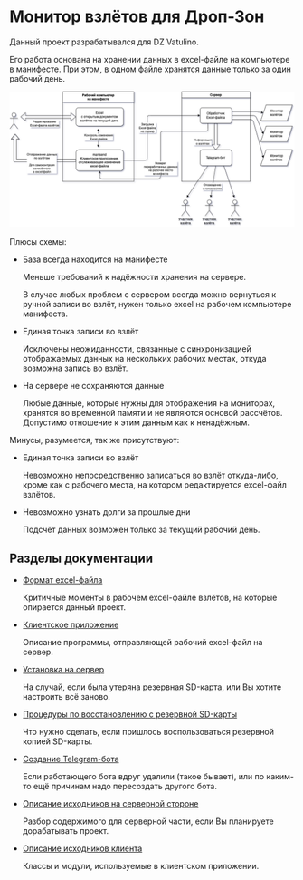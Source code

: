 # Монитор взлётов для Дроп-Зон

Данный проект разрабатывался для DZ Vatulino.

Его работа основана на хранении данных в excel-файле на компьютере в манифесте. При этом, в одном файле хранятся данные только за один рабочий день.

![](doc/projscheme.png)

Плюсы схемы:

* База всегда находится на манифесте

    Меньше требований к надёжности хранения на сервере.
    
    В случае любых проблем с сервером всегда можно вернуться к ручной записи во взлёт,
    нужен только excel на рабочем компьютере манифеста.

* Единая точка записи во взлёт

    Исключены неожиданности, связанные с синхронизацией отображаемых данных
    на нескольких рабочих местах, откуда возможна запись во взлёт.

* На сервере не сохраняются данные

    Любые данные, которые нужны для отображения на мониторах, хранятся во временной памяти
    и не являются основой рассчётов. Допустимо отношение к этим данным как к ненадёжным.

Минусы, разумеется, так же присутствуют:

* Единая точка записи во взлёт

    Невозможно непосредственно записаться во взлёт откуда-либо, кроме как с рабочего места,
    на котором редактируется excel-файл взлётов.

* Невозможно узнать долги за прошлые дни

    Подсчёт данных возможен только за текущий рабочий день.

## Разделы документации

* [Формат excel-файла](doc/excelformat.md)

    Критичные моменты в рабочем excel-файле взлётов, на которые опирается данный проект.

* [Клиентское приложение](doc/clientman.md)

    Описание программы, отправляющей рабочий excel-файл на сервер.

* [Установка на сервер](doc/INSTALL.md)

    На случай, если была утеряна резервная SD-карта, или Вы хотите настроить всё заново.

* [Процедуры по восстановлению с резервной SD-карты](doc/restore.md)

    Что нужно сделать, если пришлось воспользоваться резервной копией SD-карты.

* [Создание Telegram-бота](doc/telegrambot.md)

    Если работающего бота вдруг удалили (такое бывает), или по каким-то ещё причинам надо пересоздать другого бота.

* [Описание исходников на серверной стороне](doc/srcserver.md)

    Разбор содержимого для серверной части, если Вы планируете дорабатывать проект.

* [Описание исходников клиента](doc/srcclient.md)

    Классы и модули, используемые в клиентском приложении.
